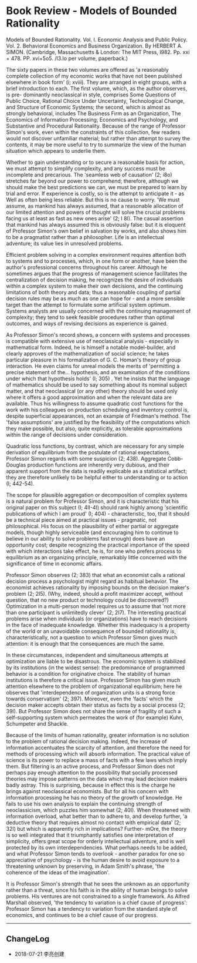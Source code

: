 # Book Review - Models of Bounded Rationality

Models of Bounded Rationality. Vol. I. Economic Analysis and Public Policy. Vol. 2. Behavioral Economics and Business Organization. By HERBERT A. SIMON. (Cambridge, Massachusetts & London: The MIT Press, I982. Pp. xxi +
478. PP. xvi+5o5. /I3.Io per volume, paperback.)

The sixty papers in these two volumes are offered as 'a reasonably complete collection of my economic works that have not been published elsewhere in book form' (i; xviii). They are arranged in eight groups, with a brief introduction to each. The first volume, which, as the author observes, is pre- dominantly neoclassical in style, comprises Some Questions of Public Choice, Rational Choice Under Uncertainty, Technological Change, and Structure of Economic Systems; the second, which is almost as strongly behavioral, includes The Business Firm as an Organization, The Economics of Information Processing, Economics and Psychology, and Substantive and Procedural Rationality. Because of the range of Professor Simon's work, even within the constraints of this collection, few readers would not discover unfamiliar material; but rather than attempt to survey the contents, it may be more useful to try to summarize the view of the human situation which appears to underlie them.

Whether to gain understanding or to secure a reasonable basis for action, we must attempt to simplify complexity, and any success must be incomplete and precarious. The 'seamless web of causation' (2; i8o) stretches far beyond our power to comprehend; therefore, although we should make the best predictions we can, we must be prepared to learn by trial and error. If experience is costly, so is the attempt to anticipate it - as Well as often being less reliable. But this is no cause to worry. 'We must assume, as mankind has always assumed, that a reasonable allocation of our limited attention and powers of thought will solve the crucial problems facing us at least as fast as new ones arise' (2; I 8I). The casual assertion that mankind has always assumed this is obviously false: but it is eloquent of Professor Simon's own belief in salvation by works, and also shows him to be a pragmatist rather than a philosopher. Life is an intellectual adventure; its value lies in unresolved problems.

Efficient problem solving in a complex environment requires attention both to systems and to processes, which, in one form or another, have been the author's professional concerns throughout his career. Although he sometimes argues that the progress of management science facilitates the centralization of decision making, he recognizes the desire of individuals within a complex system to make their own decisions, and the continuing limitations of both theory and data; thus a reasonable coupling of partial decision rules may be as much as one can hope for - and a more sensible target than the attempt to formulate some artificial system optimum. Systems analysts are usually concerned with the continuing management of complexity; they tend to seek feasible procedures rather than optimal outcomes, and ways of revising decisions as experience is gained.

As Professor Simon's record shows, a concern with systems and processes is compatible with extensive use of neoclassical analysis - especially in mathematical form. Indeed, he is himself a notable model-builder, and clearly approves of the mathematization of social science; he takes particular pleasure in his formalization of G. C. Homan's theory of group interaction. He even claims for unreal models the merits of 'permitting a precise statement of the... hypothesis, and an examination of the conditions under which that hypothesis holds' (I; 305) . Yet he insists that the language of mathematics should be used to say something about its nominal subject matter, and that neoclassical (or any other) theory should be used only where it offers a good approximation and when the relevant data are available. Thus his willingness to assume quadratic cost functions for the work with his colleagues on production scheduling and inventory control is, despite superficial appearances, not an example of Friedman's method. The 'false assumptions' are justified by the feasibility of the computations which they make possible, but also, quite explicitly, as tolerable approximations within the range of decisions under consideration.

Quadratic loss functions, by contrast, which are necessary for any simple derivation of equilibrium from the postulate of rational expectations, Professor Simon regards with some suspicion (2; 438). Aggregate Cobb-Douglas production functions are inherently very dubious, and their apparent support from the data is readily explicable as a statistical artifact; they are therefore unlikely to be helpful either to understanding or to action (I; 442-54).

The scope for plausible aggregation or decomposition of complex systems is a natural problem for Professor Simon, and it is characteristic that his original paper on this subject (I; 4II-4I) should rank highly among 'scientific publications of which I am proud' (I; 404) - characteristic, too, that it should be a technical piece aimed at practical issues - pragmatic, not philosophical. His focus on the plausibility of either partial or aggregate models, though highly serviceable (and encouraging him to continue to believe in our ability to solve problems fast enough) does have an opportunity cost; despite recognizing the practical importance of the speed with which interactions take effect, he is, for one who prefers process to equilibrium as an organizing principle, remarkably little concerned with the significance of time in economic affairs.

Professor Simon observes (2; 383) that what an economist calls a rational decision process a psychologist might regard as habitual behavior. The economist achieves rationality by imposing bounds on the decision maker's problem (2; 2I5). (Why, indeed, should a profit maximizer accept, without question, that no new product or technology could be discovered?) Optimization in a multi-person model requires us to assume that 'not more than one participant is unlimitedly clever' (2; 2I7). The interesting practical problems arise when individuals (or organizations) have to reach decisions in the face of inadequate knowledge. Whether this inadequacy is a property of the world or an unavoidable consequence of bounded rationality is, characteristically, not a question to which Professor Simon gives much attention: it is enough that the consequences are much the same.

In these circumstances, independent and simultaneous attempts at optimization are liable to be disastrous. The economic system is stabilized by its institutions (in the widest sense): the predominance of programmed behavior is a condition for originative choice. The stability of human institutions is therefore
a critical issue. Professor Simon has given much attention elsewhere to the problem of organizational equilibrium; here he observes that 'interdependence of organization units is a strong force towards conservatism' (2; 397). Moreover, even the 'facts' which the decision maker accepts obtain their status as facts by a social process (2; 39I). But Professor Simon does not share the sense of fragility of such a self-supporting system which permeates the work of (for example) Kuhn, Schumpeter and Shackle.

Because of the limits of human rationality, greater information is no solution to the problem of rational decision making. Indeed, the increase of information accentuates the scarcity of attention, and therefore the need for methods of processing which will absorb information. The practical value of science is its power to replace a mass of facts with a few laws which imply them. But filtering is an active process, and Professor Simon does not perhaps pay enough attention to the possibility that socially processed theories may impose patterns on the data which may lead decision makers badly astray. This is surprising, because in effect this is the charge he brings against neoclassical economists. But for all his concern with information processing he has no theory of the growth of knowledge. He fails to use his own analysis to explain the continuing strength of neoclassicism, which puzzles him somewhat (2; 40I). When threatened with information overload, what better than to adhere to, and develop further, 'a deductive theory that requires almost no contact with empirical data' (2; 32I) but which is apparently rich in implications? Further- mOre, the theory is so well integrated that it triumphantly satisfies one interpretation of simplicity, offers great scope for orderly intellectual adventure, and is well protected by its own interdependencies. What perhaps needs to be added, and what Professor Simon tends to overlook - another paradox for one
so appreciative of psychology - is the human desire to avoid exposure to a threatening unknown by preserving, in Adam Smith's phrase, 'the coherence
of the ideas of the imagination'.

It is Professor Simon's strength that he sees the unknown as an opportunity rather than a threat, since his faith is in the ability of human beings to solve problems. His ventures are not constrained to a single framework. As Alfred Marshall observed, 'the tendency to variation is a chief cause of progress': Professor Simon has a tendency to variation from the standard style of economics, and continues to be a chief cause of our progress.
 
----

## ChangeLog

- 2018-07-21 李亮创建